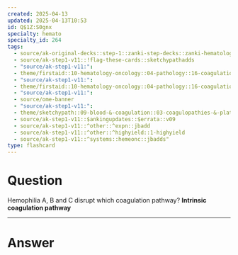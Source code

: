 ```yaml
---
created: 2025-04-13
updated: 2025-04-13T10:53
id: Q$1Z:S0gnx
specialty: hemato
specialty_id: 264
tags:
  - source/ak-original-decks::step-1::zanki-step-decks::zanki-hematology-&-oncology::pathoma-hematology
  - source/ak-step1-v11::!flag-these-cards::sketchypathadds
  - "source/ak-step1-v11:": 
  - theme/firstaid::10-hematology-oncology::04-pathology::16-coagulation-disorders
  - "source/ak-step1-v11:": 
  - theme/firstaid::10-hematology-oncology::04-pathology::16-coagulation-disorders::hemophilia
  - "source/ak-step1-v11:": 
  - source/ome-banner
  - "source/ak-step1-v11:": 
  - theme/sketchypath::09-blood-&-coagulation::03-coagulopathies-&-platelet-disorders::03-inherited-coagulation-defects
  - source/ak-step1-v11::$ankingupdates::$errata::v09
  - source/ak-step1-v11::^other::^expn::jbadd
  - source/ak-step1-v11::^other::^highyield::1-highyield
  - source/ak-step1-v11::^systems::hemeonc::jbadds"
type: flashcard
---
```


# Question
Hemophilia A, B and C disrupt which coagulation pathway?   **Intrinsic coagulation pathway**

---

# Answer
